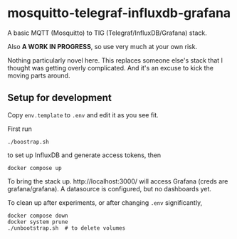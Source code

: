 # mosquitto-telegraf-influxdb-grafana

A basic MQTT (Mosquitto) to TIG (Telegraf/InfluxDB/Grafana) stack.

Also **A WORK IN PROGRESS**, so use very much at your own risk.

Nothing particularly novel here.
This replaces someone else's stack that I thought was getting overly complicated.
And it's an excuse to kick the moving parts around.

## Setup for development

Copy `env.template` to `.env` and edit it as you see fit.

First run

    ./boostrap.sh

to set up InfluxDB and generate access tokens, then

    docker compose up

To bring the stack up. http://localhost:3000/ will access Grafana (creds are grafana/grafana).
A datasource is configured, but no dashboards yet.

To clean up after experiments, or after changing `.env` significantly,

    docker compose down
    docker system prune
    ./unbootstrap.sh  # to delete volumes

